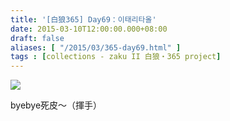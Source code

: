 ```yaml
---
title: '[白狼365] Day69：이태리타올'
date: 2015-03-10T12:00:00.000+08:00
draft: false
aliases: [ "/2015/03/365-day69.html" ]
tags : [collections - zaku II 白狼・365 project]
---
```


[![](https://farm8.staticflickr.com/7528/16184610462_ec8b7aff35_z.jpg)](https://farm8.staticflickr.com/7528/16184610462_ec8b7aff35_z.jpg)

byebye死皮～（揮手）